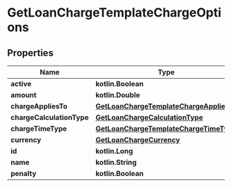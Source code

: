 
# GetLoanChargeTemplateChargeOptions

## Properties
| Name | Type | Description | Notes |
| ------------ | ------------- | ------------- | ------------- |
| **active** | **kotlin.Boolean** |  |  [optional] |
| **amount** | **kotlin.Double** |  |  [optional] |
| **chargeAppliesTo** | [**GetLoanChargeTemplateChargeAppliesTo**](GetLoanChargeTemplateChargeAppliesTo.md) |  |  [optional] |
| **chargeCalculationType** | [**GetLoanChargeCalculationType**](GetLoanChargeCalculationType.md) |  |  [optional] |
| **chargeTimeType** | [**GetLoanChargeTemplateChargeTimeType**](GetLoanChargeTemplateChargeTimeType.md) |  |  [optional] |
| **currency** | [**GetLoanChargeCurrency**](GetLoanChargeCurrency.md) |  |  [optional] |
| **id** | **kotlin.Long** |  |  [optional] |
| **name** | **kotlin.String** |  |  [optional] |
| **penalty** | **kotlin.Boolean** |  |  [optional] |



